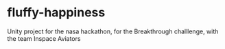 # fluffy-happiness
Unity project for the nasa hackathon, for the Breakthrough challlenge, with the team Inspace Aviators
